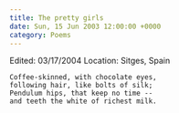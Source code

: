 ```yaml
---
title: The pretty girls
date: Sun, 15 Jun 2003 12:00:00 +0000
category: Poems
---
```


Edited: 03/17/2004
Location: Sitges, Spain

    Coffee-skinned, with chocolate eyes,  
    following hair, like bolts of silk;  
    Pendulum hips, that keep no time --  
    and teeth the white of richest milk.


